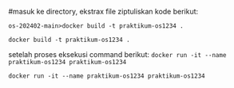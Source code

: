 #masuk ke directory, ekstrax file ziptuliskan kode berikut:

```os-202402-main>docker build -t praktikum-os1234 .```

``` docker build -t praktikum-os1234 . ``` 

setelah proses eksekusi command berikut: 
```docker run -it --name praktikum-os1234 praktikum-os1234```

``` docker run -it --name praktikum-os1234 praktikum-os1234 ```

